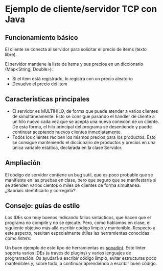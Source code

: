 # Ejemplo de cliente/servidor TCP con Java

## Funcionamiento básico

El cliente se conecta al servidor para solicitar el precio de items (texto libre).

El servidor mantiene la lista de items y sus precios en un diccionario (Map<String, Double>):
- Si el item está registrado, lo registra con un precio aleatorio
- Devuelve el precio del item

## Características principales

- El servidor es MULTIHILO, de forma que puede atender a varios clientes de simultaneamente. Esto se consigue pasando el handler de cliente a un hilo nuevo cada vez que se acepta una nueva conexión de un cliente. De esta forma, el hilo principal del programa se desentiende y puede continuar aceptando nuevos clientes inmediatamente.
- Todos los clientes reciben los mismos precios para los productos. Esto se consigue manteniendo el diccionario de productos y precios en una única variable estática, declarada en la clase Servidor.

## Ampliación

El código de servidor contiene un bug sutil, que es poco probable que se manifieste en las pruebas en clase, pero que seguro que se manifestaría si se atienden varios cientos o miles de clientes de forma simultanea. ¿Sabríais identificarlo y corregirlo?

## Consejo: guías de estilo

Los IDEs son muy buenos indicando fallos sintácticos, que hacen que el programa no compile y no se ejecute. Pero, como hablamos en clase, el siguiente objetivo más allá escribir código limpio y mantenible. Respecto a este aspecto, resultan especialmente útiles las herramientas conocidas como *linters*.

Un buen ejemplo de este tipo de herramientas es [sonarlint](https://www.sonarsource.com/es/products/sonarlint/). Este linter soporta varios IDEs (a través de plugins) y varios lenguajes de programación. Os ayudará a escribir código limpio, evitar estructuras poco mantenibles y, sobre todo, a continuar aprendiendo a escribir buen código.
